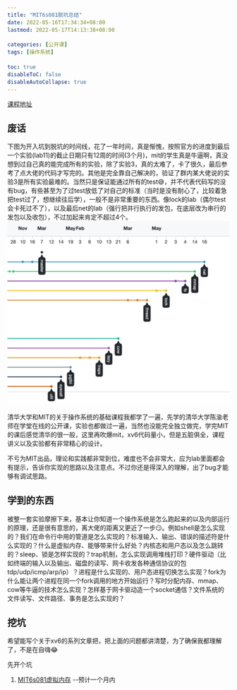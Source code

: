 ```yaml
---
title: "MIT6s081脱坑总结"
date: 2022-05-16T17:34:34+08:00
lastmod: 2022-05-17T14:13:38+08:00

categories: [公开课]
tags: [操作系统]

toc: true
disableToC: false
disableAutoCollapse: true
---
```


[课程地址](https://pdos.csail.mit.edu/6.S081/2020/schedule.html)

## 废话
下图为开入坑到脱坑的时间线，花了一年时间，真是惭愧，按照官方的进度到最后一个实验(lab11)的截止日期只有12周的时间(3个月)，mit的学生真是牛逼啊，真没想到过自己真的能完成所有的实验，除了实验3，真的太难了，卡了很久，最后参考了点大佬的代码才写完的。其他是完全靠自己解决的，验证了群内某大佬说的实验3是所有实验最难的。当然只是保证能通过所有的test😅，并不代表代码写的没有bug，有些甚至为了过test放低了对自己的标准（当时是没有耐心了，比较着急把test过了，想继续往后学），一般不是非常重要的东西。像lock的lab（偶尔test会卡死过不了），以及最后net的lab（强行把并行执行的发包，在底层改为串行的发包以及收包），不过加起来肯定不超过4个。
![xv6_timeline](/posts/images/xv6_timeline.jpg)

清华大学和MIT的关于操作系统的基础课程我都学了一遍，先学的清华大学陈渝老师在学堂在线的公开课，实验也都做过一遍，当然也没能完全独立做完，学完MIT的课后感觉清华的很一般，这里再吹爆mit，xv6代码量小，但是五脏俱全，课程讲义以及实验都有非常精心的设计。

不亏为MIT出品，理论和实践都非常到位，难度也不会非常大，应为lab里面都会有提示，告诉你实现的思路以及注意点。不过你还是得深入的理解，出了bug才能够有调试思路。

## 学到的东西
被整一套实验摩擦下来，基本让你知道一个操作系统是怎么跑起来的以及内部运行的原理，还是很有意思的，离大佬的距离又更近了一步😏。例如shell是怎么实现的？我们在命令行中用的管道是怎么实现的？标准输入、输出、错误的描述符是什么实现的？什么是虚拟内存、能够带来什么好处？内核态和用户态以及怎么跳转的？sleep、锁是怎样实现的？trap机制，怎么实现调用堆栈打印？硬件驱动（比如终端的输入以及输出、磁盘的读写、网卡收发各种通信协议的包tdp/udp/icmp/arp/ip）？进程是什么实现的、用户态进程切换怎么实现？fork为什么能让两个进程在同一个fork调用的地方开始运行？写时分配内存、mmap、cow等牛逼的技术怎么实现？怎样基于网卡驱动造一个socket通信？文件系统的文件读写、文件路径、事务是怎么实现的？


## 挖坑
希望能写个关于xv6的系列文章把，把上面的问题都讲清楚，为了确保我都理解了，不是在自嗨😂


先开个坑
1. [MIT6s081虚拟内存](https://afrankie.github.io/posts/MIT6s081%E8%99%9A%E6%8B%9F%E5%86%85%E5%AD%98/) --预计一个月内